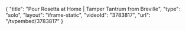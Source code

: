 {
    "title": "Pour Rosetta at Home | Tamper Tantrum from Breville",
    "type": "solo",
    "layout": "iframe-static",
    "videoId": "3783817",
    "url": "\/tvpembed\/3783817"
}